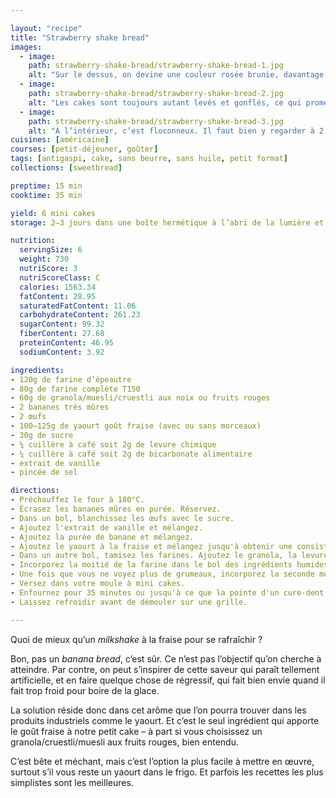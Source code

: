 ```yaml
---

layout: "recipe"
title: "Strawberry shake bread"
images:
  - image:
    path: strawberry-shake-bread/strawberry-shake-bread-1.jpg
    alt: "Sur le dessus, on devine une couleur rosée brunie, davantage qu’un doré."
  - image:
    path: strawberry-shake-bread/strawberry-shake-bread-2.jpg
    alt: "Les cakes sont toujours autant levés et gonflés, ce qui promet un moelleux extraordinaire."
  - image:
    path: strawberry-shake-bread/strawberry-shake-bread-3.jpg
    alt: "À l’intérieur, c’est floconneux. Il faut bien y regarder à 2 fois mais on découvre des noix de granola, et c’est une agréable surprise."
cuisines: [américaine]
courses: [petit-déjeuner, goûter]
tags: [antigaspi, cake, sans beurre, sans huile, petit format]
collections: [sweetbread]

preptime: 15 min
cooktime: 35 min

yield: 6 mini cakes
storage: 2–3 jours dans une boîte hermétique à l’abri de la lumière et de la chaleur. 5 jours au frigo. 2 mois au congélateur.

nutrition:
  servingSize: 6
  weight: 730
  nutriScore: 3
  nutriScoreClass: C
  calories: 1563.34
  fatContent: 28.95
  saturatedFatContent: 11.06
  carbohydrateContent: 261.23
  sugarContent: 99.32
  fiberContent: 27.68
  proteinContent: 46.95
  sodiumContent: 3.92

ingredients:
- 120g de farine d’épeautre
- 80g de farine complète T150
- 60g de granola/muesli/cruestli aux noix ou fruits rouges
- 2 bananes très mûres
- 2 œufs
- 100–125g de yaourt goût fraise (avec ou sans morceaux)
- 30g de sucre
- ¼ cuillère à café soit 2g de levure chimique
- ¼ cuillère à café soit 2g de bicarbonate alimentaire
- extrait de vanille
- pincée de sel

directions:
- Préchauffez le four à 180°C.
- Écrasez les bananes mûres en purée. Réservez.
- Dans un bol, blanchissez les œufs avec le sucre.
- Ajoutez l'extrait de vanille et mélangez. 
- Ajoutez la purée de banane et mélangez.
- Ajoutez le yaourt à la fraise et mélangez jusqu'à obtenir une consistance bien homogène.
- Dans un autre bol, tamisez les farines. Ajoutez le granola, la levure, le bicarbonate et le sel. Mélangez. 
- Incorporez la moitié de la farine dans le bol des ingrédients humides à la maryse. 
- Une fois que vous ne voyez plus de grumeaux, incorporez la seconde moitié. Réservez.
- Versez dans votre moule à mini cakes.
- Enfournez pour 35 minutes ou jusqu'à ce que la pointe d'un cure-dent ressorte sèche. 
- Laissez refroidir avant de démouler sur une grille. 

---
```


Quoi de mieux qu’un <i lang="en">milkshake</i> à la fraise pour se rafraîchir&nbsp;?

Bon, pas un <i lang="en">banana bread</i>, c’est sûr. Ce n’est pas l’objectif qu’on cherche à atteindre. Par contre, on peut s’inspirer de cette saveur qui paraît tellement artificielle, et en faire quelque chose de régressif, qui fait bien envie quand il fait trop froid pour boire de la glace.

La solution réside donc dans cet arôme que l’on pourra trouver dans les produits industriels comme le yaourt. Et c’est le seul ingrédient qui apporte le goût fraise à notre petit cake – à part si vous choisissez un granola/cruestli/muesli aux fruits rouges, bien entendu.

C’est bête et méchant, mais c’est l’option la plus facile à mettre en œuvre, surtout s’il vous reste un yaourt dans le frigo. Et parfois les recettes les plus simplistes sont les meilleures.